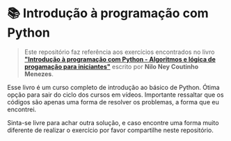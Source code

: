 # :books: Introdução à programação com Python

> Este repositório faz referência aos exercícios encontrados no livro [**"Introdução à programação com Python - Algoritmos e lógica de progamação para iniciantes"**](https://www.amazon.com.br/Introdu%C3%A7%C3%A3o-Programa%C3%A7%C3%A3o-com-Python-Algoritmos/dp/8575227181/ref=asc_df_8575227181/?tag=googleshopp00-20&linkCode=df0&hvadid=379748659420&hvpos=&hvnetw=g&hvrand=9629327709223273956&hvpone=&hvptwo=&hvqmt=&hvdev=c&hvdvcmdl=&hvlocint=&hvlocphy=9102242&hvtargid=pla-811137648888&psc=1) escrito por **Nilo Ney Coutinho Menezes**.

Esse livro é um curso completo de introdução ao básico de Python. Ótima opção para sair do ciclo dos cursos em vídeos. Importante ressaltar que os códigos são apenas uma forma de resolver os problemas, a forma que eu encontrei. 

Sinta-se livre para achar outra solução, e caso encontre uma forma muito diferente de realizar o exercício por favor compartilhe neste repositório. 
